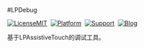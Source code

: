#LPDebug

[![LicenseMIT](https://img.shields.io/badge/license-MIT-green.svg?style=flat)](https://raw.githubusercontent.com/xiaofei86/LPDebug/master/LICENSE)&nbsp;
[![Platform](http://img.shields.io/cocoapods/p/YYKit.svg?style=flat)](http://www.apple.com/ios/)&nbsp;
[![Support](https://img.shields.io/badge/support-iOS%207%2B%20-blue.svg?style=flat)](https://en.wikipedia.org/wiki/IOS_7)&nbsp;
[![Blog](https://img.shields.io/badge/blog-xuyafei.cn-orange.svg)](http://www.xuyafei.cn)&nbsp;

基于LPAssistiveTouch的调试工具。